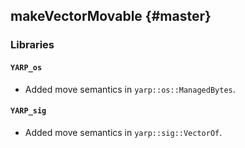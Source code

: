 makeVectorMovable {#master}
-----------------

### Libraries

#### `YARP_os`

* Added move semantics in `yarp::os::ManagedBytes`.

#### `YARP_sig`

* Added move semantics in `yarp::sig::VectorOf`.
